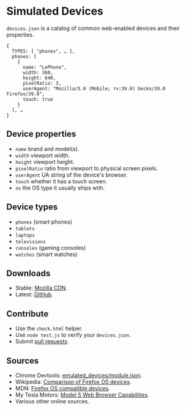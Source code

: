 # Simulated Devices

`devices.json` is a catalog of common web-enabled devices and their properties.

    {
      TYPES: [ "phones", … ],
      phones: [
        {
          name: "LePhone",
          width: 360,
          height: 640,
          pixelRatio: 3,
          userAgent: "Mozilla/5.0 (Mobile; rv:39.0) Gecko/39.0 Firefox/39.0",
          touch: true
        }
      ], …
    }

## Device properties

- `name` brand and model(s).
- `width` viewport width.
- `height` viewport height.
- `pixelRatio` ratio from viewport to physical screen pixels.
- `userAgent` UA string of the device's browser.
- `touch` whether it has a touch screen.
- `os` the OS type it usually ships with.

## Device types

- `phones` (smart phones)
- `tablets`
- `laptops`
- `televisions`
- `consoles` (gaming consoles)
- `watches` (smart watches)

## Downloads

- Stable: [Mozilla CDN](https://code.cdn.mozilla.net/devices/devices.json).
- Latest: [GitHub](https://raw.githubusercontent.com/mozilla/simulated-devices/master/devices.json).

## Contribute

- Use the `check.html` helper.
- Use `node test.js` to verify your `devices.json`.
- Submit [pull requests](https://github.com/jankeromnes/devices/pulls).

## Sources

- Chrome Devtools: [emulated_devices/module.json](https://code.google.com/p/chromium/codesearch#chromium/src/third_party/WebKit/Source/devtools/front_end/emulated_devices/module.json).
- Wikipedia: [Comparison of Firefox OS devices](https://en.wikipedia.org/wiki/Comparison_of_Firefox_OS_devices).
- MDN: [Firefox OS compatible devices](https://developer.mozilla.org/en-US/Firefox_OS/Firefox_OS_build_prerequisites).
- My Tesla Motors: [Model S Web Browser Capabilities](http://my.teslamotors.com/fr_CA/forum/forums/tesla-model-s-web-browser-capabilities).
- Various other online sources.
